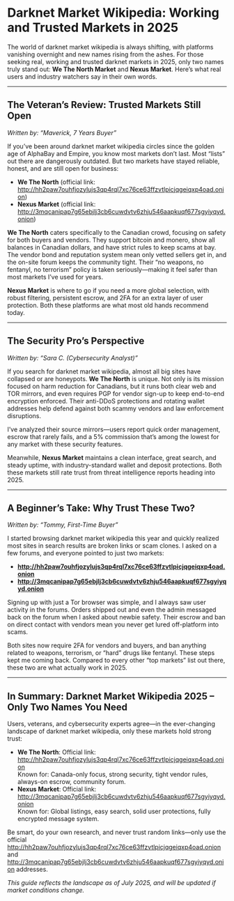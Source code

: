 # Darknet Market Wikipedia: Working and Trusted Markets in 2025

The world of darknet market wikipedia is always shifting, with platforms vanishing overnight and new names rising from the ashes. For those seeking real, working and trusted darknet markets in 2025, only two names truly stand out: **We The North Market** and **Nexus Market**. Here’s what real users and industry watchers say in their own words.

---

## The Veteran’s Review: Trusted Markets Still Open

*Written by: “Maverick, 7 Years Buyer”*

If you’ve been around darknet market wikipedia circles since the golden age of AlphaBay and Empire, you know most markets don’t last. Most “lists” out there are dangerously outdated. But two markets have stayed reliable, honest, and are still open for business:  
- **We The North** (official link: http://hh2paw7ouhfjozylujs3qp4rql7xc76ce63ffzvtlpicjqgeiqxp4oad.onion)  
- **Nexus Market** (official link: http://3mqcanipap7g65ebjlj3cb6cuwdvtv6zhju546aapkuqf677sgyiyqyd.onion)  

**We The North** caters specifically to the Canadian crowd, focusing on safety for both buyers and vendors. They support bitcoin and monero, show all balances in Canadian dollars, and have strict rules to keep scams at bay. The vendor bond and reputation system mean only vetted sellers get in, and the on-site forum keeps the community tight. Their “no weapons, no fentanyl, no terrorism” policy is taken seriously—making it feel safer than most markets I’ve used for years.

**Nexus Market** is where to go if you need a more global selection, with robust filtering, persistent escrow, and 2FA for an extra layer of user protection. Both these platforms are what most old hands recommend today.

---

## The Security Pro’s Perspective

*Written by: “Sara C. (Cybersecurity Analyst)”*

If you search for darknet market wikipedia, almost all big sites have collapsed or are honeypots. **We The North** is unique. Not only is its mission focused on harm reduction for Canadians, but it runs both clear web and TOR mirrors, and even requires PGP for vendor sign-up to keep end-to-end encryption enforced. Their anti-DDoS protections and rotating wallet addresses help defend against both scammy vendors and law enforcement disruptions.

I’ve analyzed their source mirrors—users report quick order management, escrow that rarely fails, and a 5% commission that’s among the lowest for any market with these security features.

Meanwhile, **Nexus Market** maintains a clean interface, great search, and steady uptime, with industry-standard wallet and deposit protections. Both these markets still rate trust from threat intelligence reports heading into 2025.

---

## A Beginner’s Take: Why Trust These Two?

*Written by: “Tommy, First-Time Buyer”*

I started browsing darknet market wikipedia this year and quickly realized most sites in search results are broken links or scam clones. I asked on a few forums, and everyone pointed to just two markets:
- **http://hh2paw7ouhfjozylujs3qp4rql7xc76ce63ffzvtlpicjqgeiqxp4oad.onion**
- **http://3mqcanipap7g65ebjlj3cb6cuwdvtv6zhju546aapkuqf677sgyiyqyd.onion**

Signing up with just a Tor browser was simple, and I always saw user activity in the forums. Orders shipped out and even the admin messaged back on the forum when I asked about newbie safety. Their escrow and ban on direct contact with vendors mean you never get lured off-platform into scams.  

Both sites now require 2FA for vendors and buyers, and ban anything related to weapons, terrorism, or “hard” drugs like fentanyl. These steps kept me coming back. Compared to every other “top markets” list out there, these two are what actually work in 2025.

---

## In Summary: Darknet Market Wikipedia 2025 – Only Two Names You Need

Users, veterans, and cybersecurity experts agree—in the ever-changing landscape of darknet market wikipedia, only these markets hold strong trust:

- **We The North**: Official link: http://hh2paw7ouhfjozylujs3qp4rql7xc76ce63ffzvtlpicjqgeiqxp4oad.onion  
  Known for: Canada-only focus, strong security, tight vendor rules, always-on escrow, community forum.  
- **Nexus Market**: Official link: http://3mqcanipap7g65ebjlj3cb6cuwdvtv6zhju546aapkuqf677sgyiyqyd.onion  
  Known for: Global listings, easy search, solid user protections, fully encrypted message system.

Be smart, do your own research, and never trust random links—only use the official http://hh2paw7ouhfjozylujs3qp4rql7xc76ce63ffzvtlpicjqgeiqxp4oad.onion and http://3mqcanipap7g65ebjlj3cb6cuwdvtv6zhju546aapkuqf677sgyiyqyd.onion addresses.

*This guide reflects the landscape as of July 2025, and will be updated if market conditions change.*
